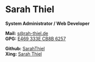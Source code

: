# Sarah Thiel
**System Administrator / Web Developer**
  
**Mail:** s@rah-thiel.de  
**GPG:** [E469 333E CB8B 6257](https://sarah-thiel.eu/key.asc)
  
**Github:** [SarahThiel](https://github.com/SarahThiel)  
**Xing:** [Sarah Thiel](https://www.xing.com/profile/Sarah_Thiel26/)
